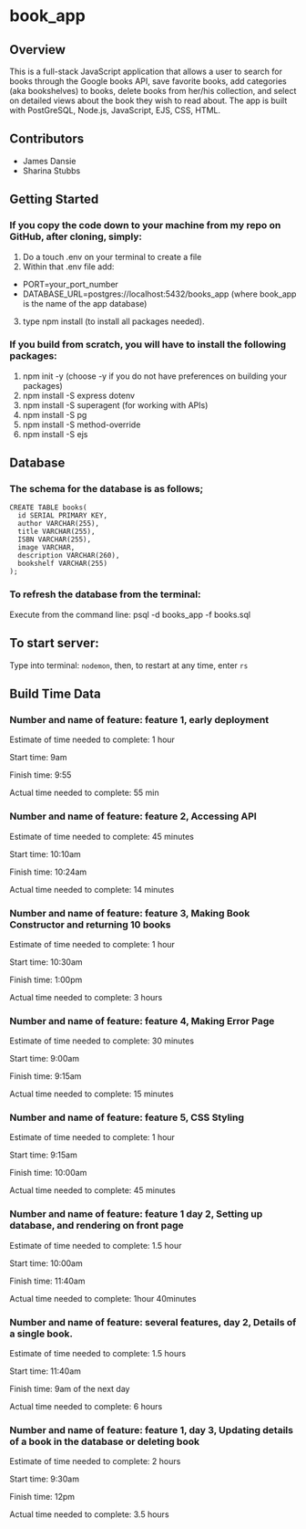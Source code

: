 # book_app 
## Overview
This is a full-stack JavaScript application that allows a user to search for books through the Google books API, save favorite books, add categories (aka bookshelves) to books, delete books from her/his collection, and select on detailed views about the book they wish to read about. The app is built with PostGreSQL, Node.js, JavaScript, EJS, CSS, HTML. 
## Contributors
* James Dansie
* Sharina Stubbs

## Getting Started
### If you copy the code down to your machine from my repo on GitHub, after cloning, simply:
1. Do a touch .env on your terminal to create a file
2. Within that .env file add:
* PORT=your_port_number
* DATABASE_URL=postgres://localhost:5432/books_app (where book_app is the name of the app database)
3. type npm install (to install all packages needed).

### If you build from scratch, you will have to install the following packages: 
1. npm init -y (choose -y if you do not have preferences on building your packages)
2. npm install -S express dotenv
3. npm install -S superagent (for working with APIs)
4. npm install -S pg 
5. npm install -S method-override 
6. npm install -S ejs

## Database
### The schema for the database is as follows;
```
CREATE TABLE books(
  id SERIAL PRIMARY KEY,
  author VARCHAR(255),
  title VARCHAR(255),
  ISBN VARCHAR(255),
  image VARCHAR,
  description VARCHAR(260),
  bookshelf VARCHAR(255)
);
```

### To refresh the database from the terminal:
Execute from the command line: psql -d books_app -f books.sql

## To start server:
Type into terminal: `nodemon`, then, to restart at any time, enter `rs`

## Build Time Data
### Number and name of feature: feature 1, early deployment

Estimate of time needed to complete: 1 hour

Start time: 9am

Finish time: 9:55

Actual time needed to complete: 55 min

### Number and name of feature: feature 2, Accessing API

Estimate of time needed to complete: 45 minutes

Start time: 10:10am

Finish time: 10:24am

Actual time needed to complete: 14 minutes

### Number and name of feature: feature 3, Making Book Constructor and returning 10 books

Estimate of time needed to complete: 1 hour

Start time: 10:30am

Finish time: 1:00pm

Actual time needed to complete: 3 hours

### Number and name of feature: feature 4, Making Error Page

Estimate of time needed to complete: 30 minutes

Start time: 9:00am

Finish time: 9:15am

Actual time needed to complete: 15 minutes

### Number and name of feature: feature 5, CSS Styling

Estimate of time needed to complete: 1 hour

Start time: 9:15am

Finish time: 10:00am

Actual time needed to complete: 45 minutes

### Number and name of feature: feature 1 day 2, Setting up database, and rendering on front page

Estimate of time needed to complete: 1.5 hour

Start time: 10:00am

Finish time: 11:40am

Actual time needed to complete: 1hour 40minutes

### Number and name of feature: several features, day 2, Details of a single book.

Estimate of time needed to complete: 1.5 hours

Start time: 11:40am

Finish time: 9am of the next day

Actual time needed to complete: 6 hours 

### Number and name of feature: feature 1, day 3, Updating details of a book in the database or deleting book

Estimate of time needed to complete: 2 hours 

Start time: 9:30am

Finish time: 12pm

Actual time needed to complete: 3.5 hours
